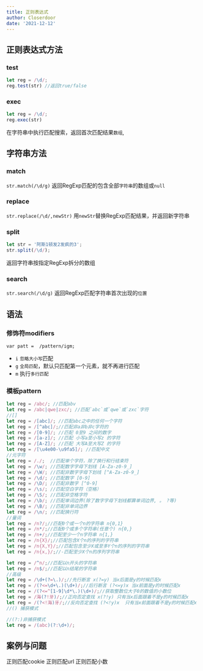 ```yaml
---
title: 正则表达式
author: Closerdoor
date: '2021-12-12'
---
```


## 正则表达式方法
### test
```js
let reg = /\d/;
reg.test(str) //返回true/false
```
### exec
```js
let reg = /\d/;
reg.exec(str)
```
在字符串中执行匹配搜索，返回首次匹配结果`数组`,
## 字符串方法
### match
`str.match(/\d/g)`
返回RegExp匹配的包含全部`字符串`的数组或`null`
### replace
`str.replace(/\d/,newStr)`
用`newStr`替换RegExp匹配结果，并返回新字符串
### split
```js
let str = '阿斯1顿发2发疯的3';
str.split(/\d/);
```
返回字符串按指定RegExp拆分的数组
### search
`str.search(/\d/g)`
返回RegExp匹配字符串首次出现的`位置`
## 语法
### 修饰符modifiers
`var patt =  /pattern/igm;`
- `i` `忽略大小写`匹配
- `g` `全局匹配`，默认只匹配第一个元素，就不再进行匹配
- `m` 执行`多行匹配`
### 模板pattern
```js
let reg = /abc/; //匹配abv
let reg = /abc|qwe|zxc/; //匹配`abc`或`qwe`或`zxc`字符
//[]
let reg = /[abc]/; //匹配abc之中的任何一个字符
let reg = /[^abc]/;//匹配非a非b非c字符的
let reg = /[0-9]/; //匹配 0至9 之间的数字
let reg = /[a-z]/; //匹配 小写a至小写z 的字符
let reg = /[A-Z]/; //匹配 大写A至大写Z 的字符
let reg = /[\u4e00-\u9fa5]/; //匹配中文
//元字符
let reg = /./;  //匹配单个字符，除了换行和行结束符
let reg = /\w/; //匹配数字字母下划线 [A-Za-z0-9_]
let reg = /\W/; //匹配非数字字母下划线 [^A-Za-z0-9_]
let reg = /\d/; //匹配数字 [0-9]
let reg = /\D/; //匹配非数字 [^0-9]
let reg = /\s/; //匹配空白字符（空格）
let reg = /\S/; //匹配非空格字符
let reg = /\b/; //匹配单词边界(除了数字字母下划线都算单词边界, 。 ?等)
let reg = /\B/; //匹配非单词边界
let reg = /\n/; //匹配换行符
//量词
let reg = /n?/;//匹配0个或一个n的字符串 n{0,1}
let reg = /n*/;//匹配0个或多个字符串(任意个) n{0,}
let reg = /n+/;//匹配至少一个n字符串 n{1,}
let reg = /n{X}/;//匹配包含X个n的序列的字符串
let reg = /n{X,Y}/;//匹配包含至少X或至多Y个n的序列的字符串
let reg = /n{x,}/;//-匹配至少X个n的序列字符串

let reg = /^n/;//匹配以n开头的字符串
let reg = /n$/;//匹配以n结尾的字符串
//高级
let reg = /\d+(?=\.)/;//先行断言 x(?=y) 当x后面是y的时候匹配x 
let reg = /(?<=\d+\.)(\d+)/;//后行断言 (?<=y)x 当x前面是y的时候匹配x
let reg = /(?<=^[1-9]\d*\.)(\d+)/;//获取整数位大于0的数值的小数位
let reg = /海(?!牙)/;//正向否定查找 x(?!y) 只有当x后面跟着不是y的时候匹配x
let reg = /(?<!海)牙/;//反向否定查找 (?<!y)x  只有当x前面跟着不是y的时候匹配x
//() 捕获模式

//(?:)非捕获模式
let reg = /(abc)(?:\d+)/;
```

## 案例与问题
正则匹配cookie
正则匹配url
正则匹配小数